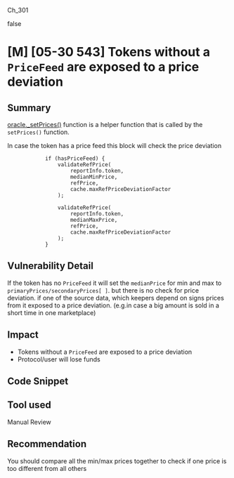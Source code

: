 Ch_301

false

# [M] [05-30 543] Tokens without a `PriceFeed` are  exposed to a price deviation

## Summary
[oracle._setPrices()](https://github.com/sherlock-audit/2023-04-gmx/blob/main/gmx-synthetics/contracts/oracle/Oracle.sol#L518-L557) function is a helper function that is called by the `setPrices()` function.

In case the token has a price feed this block will check the price deviation
```solidity
            if (hasPriceFeed) {
                validateRefPrice(
                    reportInfo.token,
                    medianMinPrice,
                    refPrice,
                    cache.maxRefPriceDeviationFactor
                );

                validateRefPrice(
                    reportInfo.token,
                    medianMaxPrice,
                    refPrice,
                    cache.maxRefPriceDeviationFactor
                );
            }
```
## Vulnerability Detail
If the token has no `PriceFeed` it will set the `medianPrice` for min and max to `primaryPrices/secondaryPrices[ ]`. 
but there is no check for price deviation. if one of the source data, which keepers depend on signs prices from it exposed to a price deviation. (e.g.in case a big amount is sold in a short time in one marketplace)

## Impact
- Tokens without a `PriceFeed` are  exposed to a price deviation
- Protocol/user will lose funds 

## Code Snippet

## Tool used

Manual Review

## Recommendation
You should compare all the min/max prices together to check if one price is too different from all others